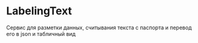 # LabelingText
Сервис для разметки данных, считывания текста с паспорта и перевод его в json и табличный вид

